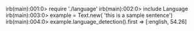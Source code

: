 
irb(main):001:0> require './language'
irb(main):002:0> include Language
irb(main):003:0> example = Text.new( 'this is a sample sentence')
irb(main):004:0> example.language_detection().first
=> [:english, 54.26]
